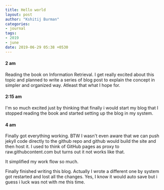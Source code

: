 ```yaml
---
title: Hello world
layout: post
author: "Kshitij Burman"
categories:
- journal
tags:
- 2019
- june
date: 2019-06-29 05:38 +0530
---
```


#### 2 am
Reading the book on Information Retrieval. I get really excited about this topic and planned to write a series of blog post to explain the concept in simpler and organized way. Atleast that what I hope for.

#### 2:15 am
I'm so much excited just by thinking that finally i would start my blog that I stopped reading the book and started setting up the blog in my system.

#### 4 am
Finally got everything working. BTW I wasn't even aware that we can push jekyll code directly to the github repo and github would build the site and then host it.
I used to think of GitHub pages as proxy to raw.githubcontent.com but turns out it not works like that.

It simplified my work flow so much. 

Finally finished writing this blog. Actually I wrote a different one by system got restarted and lost all the changes. Yes, I know it would auto save but i guess i luck was not with me this time.
<!--more-->